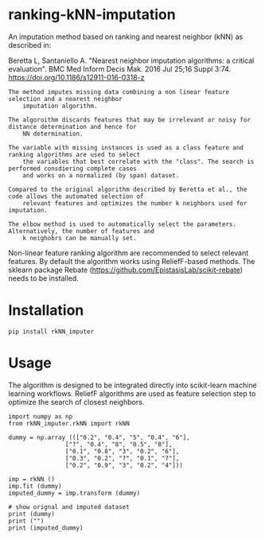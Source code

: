 # ranking-kNN-imputation
An imputation method based on ranking and nearest neighbor (kNN) as described in:
    
Beretta L, Santaniello A. "Nearest neighbor imputation algorithms: a critical evaluation". BMC Med Inform Decis Mak. 2016 Jul 25;16 Suppl 3:74. https://doi.org/10.1186/s12911-016-0318-z


    The method imputes missing data combining a non linear feature selection and a nearest neighbor 
        imputation algorithm.

    The algoroithm discards features that may be irrelevant or noisy for distance determination and hence for 
        NN determination.

    The variable with missing instances is used as a class feature and ranking algorithms are used to select 
        the variables that best correlate with the "class". The search is performed consdiering complete cases 
        and works on a normalized (by span) dataset.

    Compared to the original algorithm described by Beretta et al., the code allows the automated selection of 
        relevant features and optimizes the number k neighbors used for imputation.

    The elbow method is used to automatically select the parameters. Alternatively, the number of features and 
        k neighobrs can be manually set.
        
        
Non-linear feature ranking algorithm are recommended to select relevant features.
By default the algorithm works using ReliefF-based methods.
The sklearn package Rebate (https://github.com/EpistasisLab/scikit-rebate) needs to be installed.

# Installation
    
    pip install rkNN_imputer

# Usage
The algorithm is designed to be integrated directly into scikit-learn machine learning workflows. ReliefF algorithms are used as feature selection step to optimize the search of closest neighbors.


    import numpy as np
    from rkNN_imputer.rkNN import rkNN

    dummy = np.array ((["0.2", "0.4", "5", "0.4", "6"],
                    ["?", "0.4", "8", "0.5", "8"],
                    ["0.1", "0.8", "3", "0.2", "6"],
                    ["0.3", "0.2", "?", "0.1", "7"],
                    ["0.2", "0.9", "3", "0.2", "4"]))

    imp = rkNN ()
    imp.fit (dummy)
    imputed_dummy = imp.transform (dummy)

    # show orignal and imputed dataset
    print (dummy)
    print ("")
    print (imputed_dummy)


    
